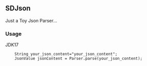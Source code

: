 ## SDJson

Just a Toy Json Parser...

### Usage

JDK17

```
    String your_json_content="your_json_content";
    JsonValue jsonContent = Parser.parse(your_json_content);
```

